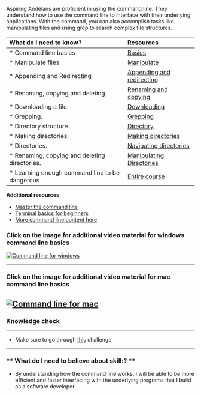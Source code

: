 Aspiring Andelans are proficient in using the command line. They understand how to use the command line to interface with their underlying applications. With the command, you can also accomplish tasks like manipulating files and using grep to search complex file structures.


| What do I need to know?   |      Resources      |
|:-------------|:------------------|
| * Command line basics | [Basics](https://www.learnenough.com/command-line-tutorial#sec-basics) |
| * Manipulate files | [Manipulate](https://www.learnenough.com/command-line-tutorial#sec-manipulating_files) |
| * Appending and Redirecting | [ Appending and redirecting](https://www.learnenough.com/command-line-tutorial#sec-redirecting_and_appending)
| * Renaming, copying and deleting.| [Renaming and copying](https://www.learnenough.com/command-line-tutorial#sec-renaming_copying_deleting)
| * Downloading a file.| [Downloading](https://www.learnenough.com/command-line-tutorial#sec-downloading_a_file)
| * Grepping.| [Grepping](https://www.learnenough.com/command-line-tutorial#sec-grepping)
| * Directory structure.| [Directory](https://www.learnenough.com/command-line-tutorial#sec-directories)
| * Making directories.| [Making directories](https://www.learnenough.com/command-line-tutorial#sec-making_directories)
| * Directories.| [Navigating directories](https://www.learnenough.com/command-line-tutorial#sec-navigating_directories)
| * Renaming, copying and deleting directories.| [Manipulating Directories](https://www.learnenough.com/command-line-tutorial#sec-navigating_directories)
| * Learning enough command line to be dangerous| [Entire course](https://www.learnenough.com/command-line-tutorial)
 **Additional resources**
* [Master the command line](https://openclassrooms.com/courses/master-the-command-line)
* [Terminal basics for beginners](https://www.youtube.com/watch?v=5XgBd6rjuDQ)
* [More command line content here](https://openclassrooms.com/en/courses/4614926-learn-the-command-line-in-terminal)

### **Click on the image for additional video material for windows command line basics**
[![Command line for windows](https://www.techworm.net/wp-content/uploads/2017/11/windows-10-command-prompt-1.jpg)](https://www.youtube.com/watch?v=MBBWVgE0ewk "Command line for windows")

----------
### **Click on the image for additional video material for mac command line basics**
[![Command line for mac](https://www.podfeet.com/blog/wp-content/uploads/2018/01/brew-install-mas-in-terminal.png)](https://www.youtube.com/watch?v=d5apkVTTkrA "Command line for mac")
-----------

### **Knowledge check**
-----------------------
-  Make sure to go through [this](https://cmdchallenge.com/) challenge.

----------

### ** What do I need to believe about skill:? **
- By understanding how the command line works, I will be able to be more efficient and faster interfacing with the underlying programs that I build as a software developer.
